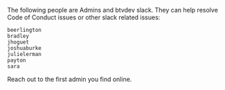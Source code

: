The following people are Admins and btvdev slack. They can help resolve Code of Conduct issues or other slack related issues: 

```
beerlington
bradley
jhoguet
joshuaburke
julielerman
payton
sara
```

Reach out to the first admin you find online. 

